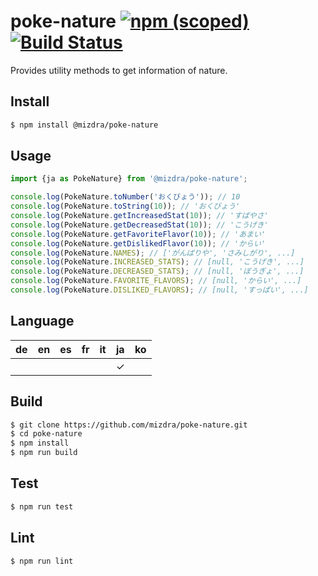 # poke-nature [![npm (scoped)][npm-image]][npm-url] [![Build Status][travis-image]][travis-url]
Provides utility methods to get information of nature.

## Install
```bash
$ npm install @mizdra/poke-nature
```

## Usage
```js
import {ja as PokeNature} from '@mizdra/poke-nature';

console.log(PokeNature.toNumber('おくびょう')); // 10
console.log(PokeNature.toString(10)); // 'おくびょう'
console.log(PokeNature.getIncreasedStat(10)); // 'すばやさ'
console.log(PokeNature.getDecreasedStat(10)); // 'こうげき'
console.log(PokeNature.getFavoriteFlavor(10)); // 'あまい'
console.log(PokeNature.getDislikedFlavor(10)); // 'からい'
console.log(PokeNature.NAMES); // ['がんばりや', 'さみしがり', ...]
console.log(PokeNature.INCREASED_STATS); // [null, 'こうげき', ...]
console.log(PokeNature.DECREASED_STATS); // [null, 'ぼうぎょ', ...]
console.log(PokeNature.FAVORITE_FLAVORS); // [null, 'からい', ...]
console.log(PokeNature.DISLIKED_FLAVORS); // [null, 'すっぱい', ...]
```

## Language
| de | en | es | fr | it | ja | ko |
|----|----|----|----|----|----|----|
|    |    |    |    |    | ✓ |   |

## Build
```bash
$ git clone https://github.com/mizdra/poke-nature.git
$ cd poke-nature
$ npm install
$ npm run build
```

## Test
```bash
$ npm run test
```

## Lint
```bash
$ npm run lint
```

[npm-image]: https://img.shields.io/npm/v/@mizdra/poke-nature.svg
[npm-url]: https://www.npmjs.com/package/@mizdra/poke-nature
[travis-image]: https://travis-ci.org/mizdra/poke-nature.svg?branch=master
[travis-url]: https://travis-ci.org/mizdra/poke-nature